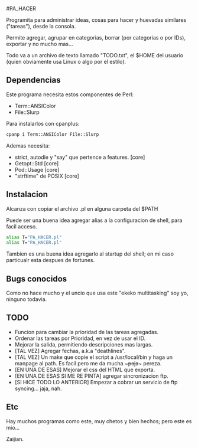 #PA_HACER

Programita para administrar ideas, cosas para hacer y huevadas similares ("tareas"), desde la consola.

Permite agregar, agrupar en categorias, borrar (por categorias o por IDs), exportar y no mucho mas...

Todo va a un archivo de texto llamado "TODO.txt", el $HOME del usuario (quien obviamente usa Linux o algo
por el estilo).

## Dependencias

Este programa necesita estos componentes de Perl:

* Term::ANSIColor
* File::Slurp

Para instalarlos con cpanplus:

```bash
cpanp i Term::ANSIColor File::Slurp
```

Ademas necesita:
* strict, autodie y "say" que pertence a features. [core]
* Getopt::Std [core]
* Pod::Usage [core]
* "strftime" de POSIX [core]

## Instalacion

Alcanza con copiar el archivo .pl en alguna carpeta del $PATH

Puede ser una buena idea agregar alias a la configuracion de shell, para facil acceso.

```bash
alias T="PA_HACER.pl"
alias T="PA_HACER.pl"
```

Tambien es una buena idea agregarlo al startup del shell; en mi caso particualr esta despues de fortunes.

## Bugs conocidos

Como no hace mucho y el uncio que usa este "ekeko multitasking" soy yo, ninguno todavia.

## TODO

* Funcion para cambiar la prioridad de las tareas agregadas.
* Ordenar las tareas por Prioridad, en vez de usar el ID.
* Mejorar la salida, permitiendo descripciones mas largas.
* [TAL VEZ] Agregar fechas, a.k.a "deathlines". 
* [TAL VEZ] Un make que copie el script a /usr/local/bin y haga un manpage al path. Es facil pero me da mucha ~~~paja~~~  pereza. 
* [EN UNA DE ESAS] Mejorar el css del HTML que exporta.
* [EN UNA DE ESAS SI ME RE PINTA] agregar sincronizacion ftp.
* [SI HICE TODO LO ANTERIOR] Empezar a cobrar un servicio de ftp syncing... jaja, nah.

## Etc

Hay muchos programas como este, muy chetos y bien hechos; pero este es mio... 

Zaijian.
